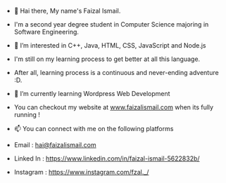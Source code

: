 - 👋 Hai there, My name's Faizal Ismail.
- I'm a second year degree student in Computer Science majoring in Software Engineering.

- 👀 I’m interested in C++, Java, HTML, CSS, JavaScript and Node.js
- I'm still on my learning process to get better at all this language.
- After all, learning process is a continuous and never-ending adventure :D.

- 🌱 I’m currently learning Wordpress Web Development
- You can checkout my website at www.faizalismail.com when its fully running !

- 📫 You can connect with me on the following platforms
- Email : hai@faizalismail.com
- Linked In : https://www.linkedin.com/in/faizal-ismail-5622832b/
- Instagram : https://www.instagram.com/fzal._/



<!---
faizalizm/faizalizm is a ✨ special ✨ repository because its `README.md` (this file) appears on your GitHub profile.
You can click the Preview link to take a look at your changes.
--->
